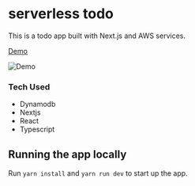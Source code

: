 # serverless todo

This is a todo app built with Next.js and AWS services.

[Demo](https://d3oml3roltodjp.cloudfront.net)

![Demo](https://res.cloudinary.com/rosborne/image/upload/v1585198020/Todo/todo-background.png)

### Tech Used

-   Dynamodb
-   Nextjs
-   React
-   Typescript

## Running the app locally

Run `yarn install` and `yarn run dev` to start up the app.
